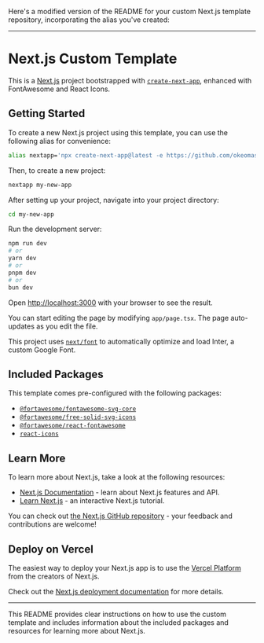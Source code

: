 Here's a modified version of the README for your custom Next.js template repository, incorporating the alias you've created:

---

# Next.js Custom Template

This is a [Next.js](https://nextjs.org/) project bootstrapped with [`create-next-app`](https://github.com/vercel/next.js/tree/canary/packages/create-next-app), enhanced with FontAwesome and React Icons.

## Getting Started

To create a new Next.js project using this template, you can use the following alias for convenience:

```bash
alias nextapp='npx create-next-app@latest -e https://github.com/okeomasilachi/next-temp'
```

Then, to create a new project:

```bash
nextapp my-new-app
```

After setting up your project, navigate into your project directory:

```bash
cd my-new-app
```

Run the development server:

```bash
npm run dev
# or
yarn dev
# or
pnpm dev
# or
bun dev
```

Open [http://localhost:3000](http://localhost:3000) with your browser to see the result.

You can start editing the page by modifying `app/page.tsx`. The page auto-updates as you edit the file.

This project uses [`next/font`](https://nextjs.org/docs/basic-features/font-optimization) to automatically optimize and load Inter, a custom Google Font.

## Included Packages

This template comes pre-configured with the following packages:

- [`@fortawesome/fontawesome-svg-core`](https://www.npmjs.com/package/@fortawesome/fontawesome-svg-core)
- [`@fortawesome/free-solid-svg-icons`](https://www.npmjs.com/package/@fortawesome/free-solid-svg-icons)
- [`@fortawesome/react-fontawesome`](https://www.npmjs.com/package/@fortawesome/react-fontawesome)
- [`react-icons`](https://www.npmjs.com/package/react-icons)

## Learn More

To learn more about Next.js, take a look at the following resources:

- [Next.js Documentation](https://nextjs.org/docs) - learn about Next.js features and API.
- [Learn Next.js](https://nextjs.org/learn) - an interactive Next.js tutorial.

You can check out [the Next.js GitHub repository](https://github.com/vercel/next.js/) - your feedback and contributions are welcome!

## Deploy on Vercel

The easiest way to deploy your Next.js app is to use the [Vercel Platform](https://vercel.com/new?utm_medium=default-template&filter=next.js&utm_source=create-next-app&utm_campaign=create-next-app-readme) from the creators of Next.js.

Check out the [Next.js deployment documentation](https://nextjs.org/docs/deployment) for more details.

---

This README provides clear instructions on how to use the custom template and includes information about the included packages and resources for learning more about Next.js.
